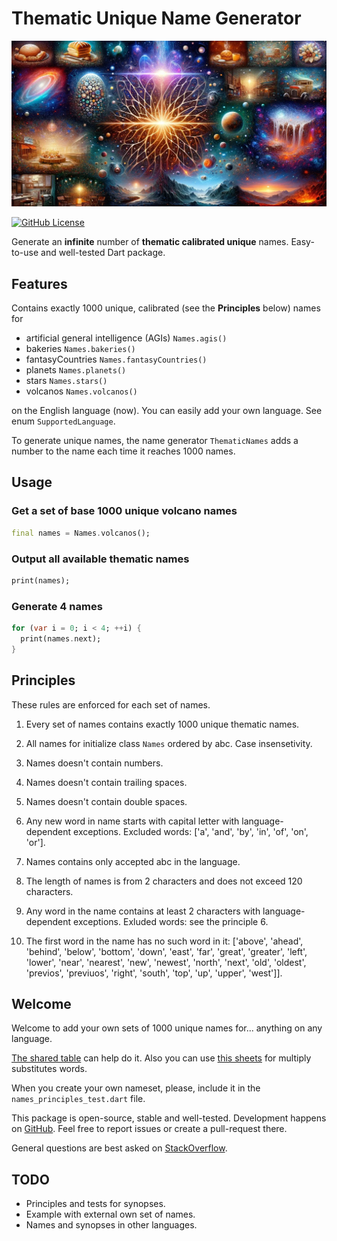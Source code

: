 # Thematic Unique Name Generator

![Cover - Thematic Names](https://raw.githubusercontent.com/signmotion/thematic_names/master/images/cover.webp)

[![GitHub License](https://img.shields.io/badge/license-MIT-blue.svg)](https://raw.githubusercontent.com/signmotion/id_gen/master/LICENSE)

Generate an **infinite** number of **thematic calibrated unique** names.
Easy-to-use and well-tested Dart package.

## Features

Contains exactly 1000 unique, calibrated (see the **Principles** below) names for

- artificial general intelligence (AGIs) `Names.agis()`
- bakeries `Names.bakeries()`
- fantasyCountries `Names.fantasyCountries()`
- planets `Names.planets()`
- stars `Names.stars()`
- volcanos `Names.volcanos()`

on the English language (now). You can easily add your own language.
See enum `SupportedLanguage`.

To generate unique names, the name generator `ThematicNames` adds a number to the name each time
it reaches 1000 names.

## Usage

### Get a set of base 1000 unique volcano names

```dart
final names = Names.volcanos();
```

### Output all available thematic names

```dart
print(names);
```

### Generate 4 names

```dart
for (var i = 0; i < 4; ++i) {
  print(names.next);
}
```

## Principles

These rules are enforced for each set of names.

1. Every set of names contains exactly 1000 unique thematic names.

2. All names for initialize class `Names` ordered by abc. Case insensetivity.

3. Names doesn't contain numbers.

4. Names doesn't contain trailing spaces.

5. Names doesn't contain double spaces.

6. Any new word in name starts with capital letter with language-dependent exceptions. Excluded words: ['a', 'and', 'by', 'in', 'of', 'on', 'or'].

7. Names contains only accepted abc in the language.

8. The length of names is from 2 characters and does not exceed 120 characters.

9. Any word in the name contains at least 2 characters with language-dependent exceptions. Exluded words: see the principle 6.

10. The first word in the name has no such word in it: ['above', 'ahead', 'behind', 'below', 'bottom', 'down', 'east', 'far', 'great', 'greater', 'left', 'lower', 'near', 'nearest', 'new', 'newest', 'north', 'next', 'old', 'oldest', 'previos', 'previuos', 'right', 'south', 'top', 'up', 'upper', 'west']].

## Welcome

Welcome to add your own sets of 1000 unique names for... anything on any language.

[The shared table](https://docs.google.com/spreadsheets/d/1a47-yqtVmVB8MjgfKIscmcX0LKxt5xPRe4OlyflZ51g/copy)
can help do it. Also you can use [this sheets](https://docs.google.com/spreadsheets/d/191DerwdKESDnRZ0aRoJXcIFa6o4ak8eO6XUawBlmRhQ/copy)
for multiply substitutes words.

When you create your own nameset, please, include it in the `names_principles_test.dart` file.

This package is open-source, stable and well-tested. Development happens on
[GitHub](https://github.com/signmotion/id_gen). Feel free to report issues
or create a pull-request there.

General questions are best asked on
[StackOverflow](https://stackoverflow.com/questions/tagged/id_gen).

## TODO

- Principles and tests for synopses.
- Example with external own set of names.
- Names and synopses in other languages.
